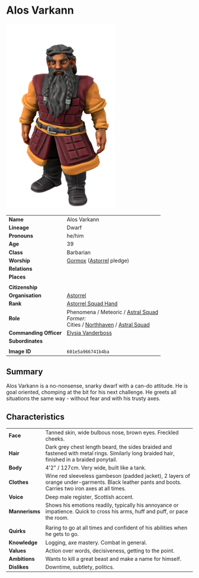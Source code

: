 # Alos Varkann

<img src="https://raw.githubusercontent.com/jesskelsall/astarus-images/main/characters/portraits/601e5a966741b4ba.png" height="500" />

|||
| --- | --- |
| **Name** | Alos Varkann | character.3
| **Lineage** | Dwarf |
| **Pronouns** | he/him |
| **Age** | 39 |
| **Class** | Barbarian |
| **Worship** | [Gormox](../gods/deities/gormox.md) ([Astorrel](../organisations/government/astorrel/astorrel.md) pledge) |
| **Relations** | |
| **Places** | |
|||
| **Citizenship** | |
| **Organisation** | [Astorrel](../organisations/government/astorrel/astorrel.md) |
| **Rank** | [Astorrel Squad Hand](../organisations/government/astorrel/ranks/astorrel-squad-hand.md) |
| **Role** | Phenomena / Meteoric / [Astral Squad](../organisations/government/astorrel/squads/astral-squad.md)<br>*Former:*<br>Cities / [Northhaven](../places/cities/northhaven.md) / [Astral Squad](../organisations/government/astorrel/squads/astral-squad.md) |
| **Commanding Officer** | [Elysia Vanderboss](elysia-vanderboss.md) |
| **Subordinates** | |
|||
| **Image ID** | `601e5a966741b4ba` |

## Summary

Alos Varkann is a no-nonsense, snarky dwarf with a can-do attitude. He is goal oriented, chomping at the bit for his next challenge. He greets all situations the same way - without fear and with his trusty axes.

## Characteristics

| | |
| --- | --- |
| **Face** | Tanned skin, wide bulbous nose, brown eyes. Freckled cheeks. | characteristics.2
| **Hair** | Dark grey chest length beard, the sides braided and fastened with metal rings. Similarly long braided hair, finished in a braided ponytail. |
| **Body** | 4'2" / 127cm. Very wide, built like a tank. |
| **Clothes** | Wine red sleeveless gambeson (padded jacket), 2 layers of orange under-garments. Black leather pants and boots. Carries two iron axes at all times. |
| **Voice** | Deep male register, Scottish accent. |
| **Mannerisms** | Shows his emotions readily, typically his annoyance or impatience. Quick to cross his arms, huff and puff, or pace the room. |
| | |
| **Quirks** | Raring to go at all times and confident of his abilities when he gets to go. |
| **Knowledge** | Logging, axe mastery. Combat in general. |
| **Values** | Action over words, decisiveness, getting to the point. |
| **Ambitions** | Wants to kill a great beast and make a name for himself. |
| **Dislikes** | Downtime, subtlety, politics. |
